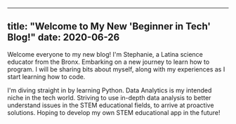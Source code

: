  ---
title: "Welcome to My New 'Beginner in Tech' Blog!"
date: 2020-06-26
---
 
 Welcome everyone to my new blog!
 I'm Stephanie, a Latina science educator from the Bronx.
 Embarking on a new journey to learn how to program. 
 I will be sharing bits about myself,
 along with my experiences as I start learning how to code.
  
 I'm diving straight in by learning Python.
 Data Analytics is my intended niche in the tech world. 
 Striving to use in-depth data analysis to better understand issues 
 in the STEM educational fields, to arrive at proactive solutions. 
 Hoping to develop my own STEM educational app in the future!
